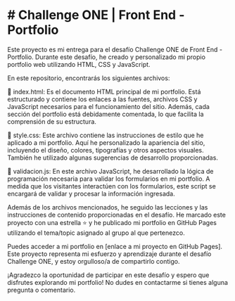 # # Challenge ONE | Front End - Portfolio
Este proyecto es mi entrega para el desafío Challenge ONE de Front End - Portfolio. Durante este desafío, he creado y personalizado mi propio portfolio web utilizando HTML, CSS y JavaScript.

En este repositorio, encontrarás los siguientes archivos:

🔹 index.html: Es el documento HTML principal de mi portfolio. Está estructurado y contiene los enlaces a las fuentes, archivos CSS y JavaScript necesarios para el funcionamiento del sitio. Además, cada sección del portfolio está debidamente comentada, lo que facilita la comprensión de su estructura.

🔹 style.css: Este archivo contiene las instrucciones de estilo que he aplicado a mi portfolio. Aquí he personalizado la apariencia del sitio, incluyendo el diseño, colores, tipografías y otros aspectos visuales. También he utilizado algunas sugerencias de desarrollo proporcionadas.

🔹 validacion.js: En este archivo JavaScript, he desarrollado la lógica de programación necesaria para validar los formularios en mi portfolio. A medida que los visitantes interactúen con los formularios, este script se encargará de validar y procesar la información ingresada.

Además de los archivos mencionados, he seguido las lecciones y las instrucciones de contenido proporcionadas en el desafío. He marcado este proyecto con una estrella ⭐ y he publicado mi portfolio en GitHub Pages utilizando el tema/topic asignado al grupo al que pertenezco.

Puedes acceder a mi portfolio en [enlace a mi proyecto en GitHub Pages]. Este proyecto representa mi esfuerzo y aprendizaje durante el desafío Challenge ONE, y estoy orgulloso/a de compartirlo contigo.

¡Agradezco la oportunidad de participar en este desafío y espero que disfrutes explorando mi portfolio! No dudes en contactarme si tienes alguna pregunta o comentario.
